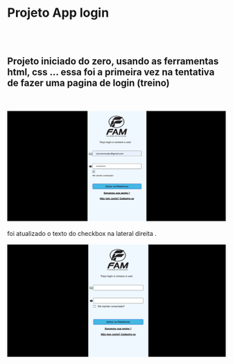 <h1>Projeto App login</h1>
<br>
<br>
<h2>Projeto iniciado do zero, usando as ferramentas html, css ... essa foi a primeira vez na tentativa de fazer uma pagina de login (treino)</h2> 
<br>
<br>
<img src="https://github.com/luizzvianna/new-project-app/blob/master/img/projetoapp.jpg?raw=true" >
<br>
<br>
foi atualizado o texto do checkbox na lateral direita .
<br>
<br>
<img src="https://github.com/luizzvianna/new-project-app/blob/master/img/projetoappatualizado.jpg?raw=true" >
